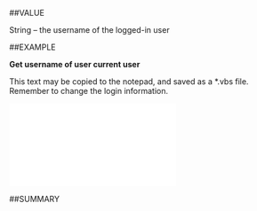 
##VALUE

String – the username of the logged-in user


##EXAMPLE

**Get username of user current user**

This text may be copied to the notepad, and saved as a *.vbs file. Remember to change the login information.

![](..\..\Examples\vbs\Database.Username.vbs.txt)


##SUMMARY



 


